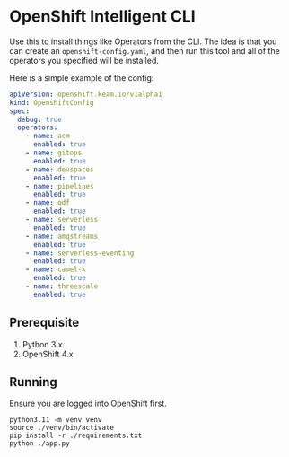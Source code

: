 # OpenShift Intelligent CLI

Use this to install things like Operators from the CLI.
The idea is that you can create an `openshift-config.yaml`,
and then run this tool and all of the operators you specified
will be installed.

Here is a simple example of the config:

```yaml
apiVersion: openshift.keam.io/v1alpha1
kind: OpenshiftConfig
spec:
  debug: true
  operators:
    - name: acm
      enabled: true
    - name: gitops
      enabled: true
    - name: devspaces
      enabled: true
    - name: pipelines
      enabled: true
    - name: odf
      enabled: true
    - name: serverless
      enabled: true
    - name: amqstreams
      enabled: true
    - name: serverless-eventing
      enabled: true
    - name: camel-k
      enabled: true
    - name: threescale
      enabled: true
```

## Prerequisite

1. Python 3.x
2. OpenShift 4.x

## Running

Ensure you are logged into OpenShift first.

```shell
python3.11 -m venv venv
source ./venv/bin/activate
pip install -r ./requirements.txt
python ./app.py
```
